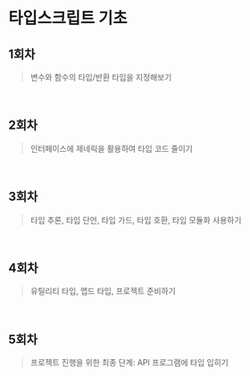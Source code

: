 # 타입스크립트 기초

## 1회차
> 변수와 함수의 타입/반환 타입을 지정해보기

<br>

## 2회차
> 인터페이스에 제네릭을 활용하여 타입 코드 줄이기

<br>

## 3회차
> 타입 추론, 타입 단언, 타입 가드, 타입 호환, 타입 모듈화 사용하기

<br>

## 4회차
> 유틸리티 타입, 맵드 타입, 프로젝트 준비하기

<br>

## 5회차
> 프로젝트 진행을 위한 최종 단계: API 프로그램에 타입 입히기

<br>